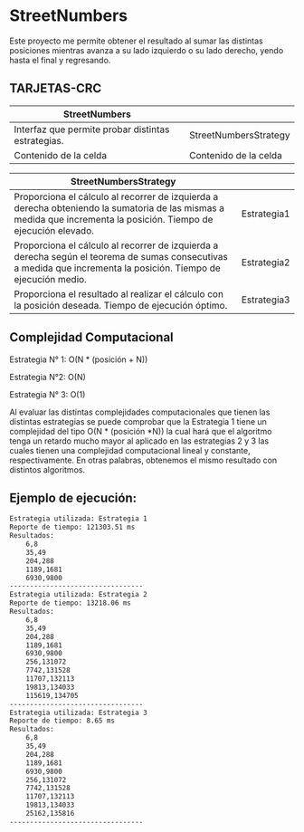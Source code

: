 # StreetNumbers
Este proyecto me permite obtener el resultado al sumar las distintas posiciones mientras avanza a su lado izquierdo  o su lado derecho, yendo hasta el final y regresando.

## TARJETAS-CRC


| StreetNumbers | |
| ------------- | ------------- |
| Interfaz que permite probar distintas  estrategias.  | StreetNumbersStrategy  |
| Contenido de la celda  | Contenido de la celda  |


| StreetNumbersStrategy | |
| ------------- | ------------- |
| Proporciona el cálculo al recorrer de izquierda a derecha obteniendo la sumatoria de las mismas a medida que incrementa la posición. Tiempo de ejecución elevado.  | Estrategia1  |
| Proporciona el cálculo al recorrer de izquierda a derecha según el teorema de sumas consecutivas a medida que incrementa la posición. Tiempo de ejecución medio. | Estrategia2 |
| Proporciona el resultado al realizar el cálculo con la posición deseada. Tiempo de ejecución óptimo. | Estrategia3 |


## Complejidad Computacional

Estrategia N° 1:
O(N * (posición + N))

Estrategia N°2:
O(N)

Estrategia N° 3:
O(1)

Al evaluar las distintas complejidades computacionales que tienen las distintas estrategias se puede comprobar que la Estrategia 1 tiene un complejidad del tipo O(N * (posición *N)) la cual hará que el algoritmo tenga un retardo mucho mayor al aplicado en las estrategias 2 y 3 las cuales tienen una complejidad computacional lineal y constante, respectivamente. En otras palabras, obtenemos el mismo resultado con distintos algoritmos.

## Ejemplo de ejecución:

```bash
Estrategia utilizada: Estrategia 1
Reporte de tiempo: 121303.51 ms
Resultados: 
	6,8
	35,49
	204,288
	1189,1681
	6930,9800
---------------------------------
Estrategia utilizada: Estrategia 2
Reporte de tiempo: 13218.06 ms
Resultados: 
	6,8
	35,49
	204,288
	1189,1681
	6930,9800
	256,131072
	7742,131528
	11707,132113
	19813,134033
	115619,134705
---------------------------------
Estrategia utilizada: Estrategia 3
Reporte de tiempo: 8.65 ms
Resultados: 
	6,8
	35,49
	204,288
	1189,1681
	6930,9800
	256,131072
	7742,131528
	11707,132113
	19813,134033
	25162,135816
---------------------------------
```
